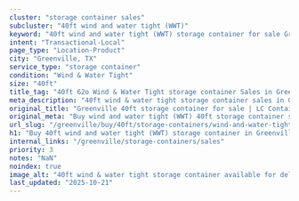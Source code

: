 ```yaml
---
cluster: "storage container sales"
subcluster: "40ft wind and water tight (WWT)"
keyword: "40ft wind and water tight (WWT) storage container for sale Greenville, TX"
intent: "Transactional-Local"
page_type: "Location-Product"
city: "Greenville, TX"
service_type: "storage container"
condition: "Wind & Water Tight"
size: "40ft"
title_tag: "40ft 62o Wind & Water Tight storage container Sales in Greenville | LC Container"
meta_description: "40ft wind & water tight storage container sales in Greenville. Fast delivery, competitive pricing. Serving storage containers area. Quote ID: VSY. Call (214) 524-4168 for your free quote today."
original_title: "Greenville 40ft storage container for sale | LC Container"
original_meta: "Buy wind and water tight (WWT) 40ft storage container sale with local delivery in Greenville, TX. LC Container — local Since 2003. Request a fast quote today."
url_slug: "/greenville/buy/40ft/storage-containers/wind-and-water-tight-wwt"
h1: "Buy 40ft wind and water tight (WWT) storage container in Greenville"
internal_links: "/greenville/storage-containers/sales"
priority: 3
notes: "NaN"
noindex: true
image_alt: "40ft wind & water tight storage container available for delivery in Greenville"
last_updated: "2025-10-21"
---
```


<!-- TODO: Add unique city/inventory copy, images, and internal links here. -->
